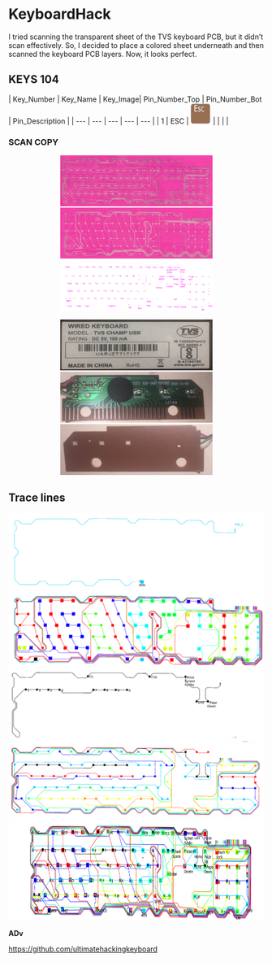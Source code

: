 # KeyboardHack





I tried scanning the transparent sheet of the TVS keyboard PCB, but it didn’t scan effectively.
So, I decided to place a colored sheet underneath and then scanned the keyboard PCB layers.
Now, it looks perfect.


## KEYS 104


| Key_Number | Key_Name | Key_Image| Pin_Number_Top  | Pin_Number_Bot  | Pin_Description |
| --- |  --- | --- |  --- | --- |
| 1 | ESC | <img src="KEYS/001.png" width="40" height="40"> |   |    |   |


### SCAN COPY

<p align="center">
  <img src="Scan_copy/F_thumbnail.png" width="300" height="100">
  <img src="Scan_copy/B_thumbnail.png" width="300" height="100">
  <img src="Scan_copy/Key_map.png" width="300" height="100">
</p>



<p align="center">
  <img src="Scan_copy/Tvs_model.jpeg" width="300" height="100">
  <img src="Scan_copy/Tvs_pcb.jpeg" width="300" height="100">
  <img src="Scan_copy/Tvs_pcb_B.jpeg" width="300" height="100">
</p>




## Trace lines


<p align="center">
  <img src="Scan_copy/gif/B_18.gif">
  <img src="Scan_copy/gif/B_18_KEY.gif">
  <img src="Scan_copy/gif/F_8.gif">
  <img src="Scan_copy/gif/F_8_KEY.gif">
  <img src="Scan_copy/gif/PIN_18_8_JOIN.png" width="1000" height="200">
</p>










**ADv**

https://github.com/ultimatehackingkeyboard

